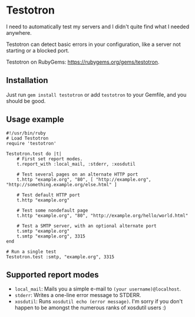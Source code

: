 Testotron
=========

I need to automatically test my servers and I didn't quite find what I needed
anywhere.

Testotron can detect basic errors in your configuration, like a server not starting
or a blocked port.

Testotron on RubyGems: https://rubygems.org/gems/testotron.

Installation
------------

Just run `gem install testotron` or add `testotron` to your Gemfile, and you should be good.

Usage example
-------------

	#!/usr/bin/ruby
	# Load Testotron
	require 'testotron'

	Testotron.test do |t|
		# First set report modes.
		t.report_with :local_mail, :stderr, :xosdutil

		# Test several pages on an alternate HTTP port
		t.http "example.org", "80", [ "http://example.org", "http://something.example.org/else.html" ]

		# Test default HTTP port
		t.http "example.org"

		# Test some nondefault page
		t.http "example.org", "80", "http://example.org/hello/world.html"

		# Test a SMTP server, with an optional alternate port
		t.smtp "example.org"
		t.smtp "example.org", 3315
	end

	# Run a single test
	Testotron.test :smtp, "example.org", 3315

Supported report modes
----------------------

* `local_mail`: Mails you a simple e-mail to `(your username)@localhost`.
* `stderr`: Writes a one-line error message to STDERR.
* `xosdutil`: Runs `xosdutil echo (error message)`. I'm sorry if you don't happen
  to be amongst the numerous ranks of xosdutil users :)
